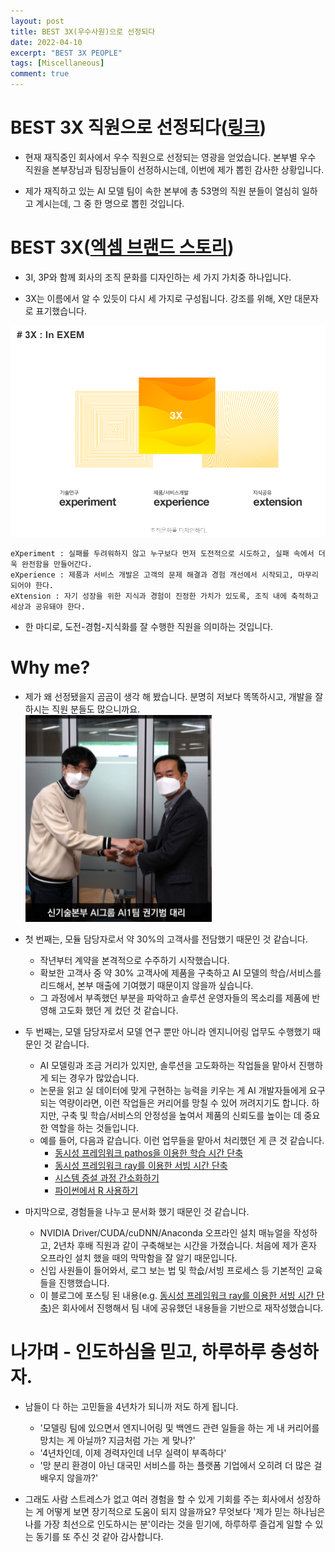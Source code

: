 ```yaml
---
layout: post
title: BEST 3X(우수사원)으로 선정되다
date: 2022-04-10
excerpt: "BEST 3X PEOPLE"
tags: [Miscellaneous]
comment: true
---
```



# BEST 3X 직원으로 선정되다([링크](https://elegant-marquess-7fb.notion.site/BEST-3X-c07286528a0f41c282414a2ba2eff882))
- 현재 재직중인 회사에서 우수 직원으로 선정되는 영광을 얻었습니다. 본부별 우수 직원을 본부장님과 팀장님들이 선정하시는데, 이번에 제가 뽑힌 감사한 상황입니다.

- 제가 재직하고 있는 AI 모델 팀이 속한 본부에 총 53명의 직원 분들이 열심히 일하고 계시는데, 그 중 한 명으로 뽑힌 것입니다.

# BEST 3X([엑셈 브랜드 스토리](https://blog.ex-em.com/1268))
- 3I, 3P와 함께 회사의 조직 문화를 디자인하는 세 가지 가치중 하나입니다.

- 3X는 이름에서 알 수 있듯이 다시 세 가지로 구성됩니다. 강조를 위해, X만 대문자로 표기했습니다.


![3X](/imgs/3X.PNG)


	eXperiment : 실패를 두려워하지 않고 누구보다 먼저 도전적으로 시도하고, 실패 속에서 더욱 완전함을 만들어간다.
	eXperience : 제품과 서비스 개발은 고객의 문제 해결과 경험 개선에서 시작되고, 마무리 되어야 한다.
	eXtension : 자기 성장을 위한 지식과 경험이 진정한 가치가 있도록, 조직 내에 축적하고 세상과 공유돼야 한다.

- 한 마디로, 도전-경험-지식화를 잘 수행한 직원을 의미하는 것입니다.


# Why me?

-  제가 왜 선정됐을지 곰곰이 생각 해 봤습니다. 분명히 저보다 똑똑하시고, 개발을 잘 하시는 직원 분들도 많으니까요.
![lunch](/imgs/lunch.PNG)


-  첫 번째는, 모듈 담당자로서 약 30%의 고객사를 전담했기 때문인 것 같습니다.
	-  작년부터 계약을 본격적으로 수주하기 시작했습니다.
	-  확보한 고객사 중 약 30% 고객사에 제품을 구축하고 AI 모델의 학습/서비스를 리드해서, 본부 매출에 기여했기 때문이지 않을까 싶습니다.
	-  그 과정에서 부족했던 부분을 파악하고 솔루션 운영자들의 목소리를 제품에 반영해 고도화 했던 게 컸던 것 같습니다.


-	두 번째는, 모델 담당자로서 모델 연구 뿐만 아니라 엔지니어링 업무도 수행했기 때문인 것 같습니다.
	-  AI 모델링과 조금 거리가 있지만, 솔루션을 고도화하는 작업들을 맡아서 진행하게 되는 경우가 많았습니다.
	-  논문을 읽고 실 데이터에 맞게 구현하는 능력을 키우는 게 AI 개발자들에게 요구되는 역량이라면, 이런 작업들은 커리어를 망칠 수 있어 꺼려지기도 합니다. 하지만, 구축 및 학습/서비스의 안정성을 높여서 제품의 신뢰도를 높이는 데 중요한 역할을 하는 것들입니다.
	-  예를 들어, 다음과 같습니다. 이런 업무들을 맡아서 처리했던 게 큰 것 같습니다.
		-  [동시성 프레임워크 pathos을 이용한 학습 시간 단축](https://luvoatiger.github.io/parallel-training-with-pathos/)
		-  [동시성 프레임워크 ray를 이용한 서빙 시간 단축](https://luvoatiger.github.io/parallel-serving-with-ray/)
		-  [시스템 증설 과정 간소화하기](https://luvoatiger.github.io/how-to-expand-was-and-apm-using-docker/)
		-  [파이썬에서 R 사용하기](https://luvoatiger.github.io/how-to-use-r-on-python/)


-   마지막으로, 경험들을 나누고 문서화 했기 때문인 것 같습니다.
	- NVIDIA Driver/CUDA/cuDNN/Anaconda 오프라인 설치 매뉴얼을 작성하고, 2년차 후배 직원과 같이 구축해보는 시간을 가졌습니다. 처음에 제가 혼자 오프라인 설치 했을 때의 막막함을 잘 알기 때문입니다.
	- 신입 사원들이 들어와서, 로그 보는 법 및 학슶/서빙 프로세스 등 기본적인 교육들을 진행했습니다.
	- 이 블로그에 포스팅 된 내용(e.g. [동시성 프레임워크 ray를 이용한 서빙 시간 단축](https://luvoatiger.github.io/parallel-serving-with-ray/))은 회사에서 진행해서 팀 내에 공유했던 내용들을 기반으로 재작성했습니다.


# 나가며 - 인도하심을 믿고, 하루하루 충성하자.

- 남들이 다 하는 고민들을 4년차가 되니까 저도 하게 됩니다.
	- '모델링 팀에 있으면서 엔지니어링 및 백엔드 관련 일들을 하는 게 내 커리어를 망치는 게 아닐까? 지금처럼 가는 게 맞나?'
	- '4년차인데, 이제 경력자인데 너무 실력이 부족하다'
	- '망 분리 환경이 아닌 대국민 서비스를 하는 플랫폼 기업에서 오히려 더 많은 걸 배우지 않을까?'

- 그래도 사람 스트레스가 없고 여러 경험을 할 수 있게 기회를 주는 회사에서 성장하는 게 어떻게 보면 장기적으로 도움이 되지 않을까요? 무엇보다 '제가 믿는 하나님은 나를 가장 최선으로 인도하시는 분'이라는 것을 믿기에, 하루하루 즐겁게 일할 수 있는 동기를 또 주신 것 같아 감사합니다.
